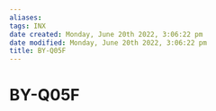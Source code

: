 ```yaml
---
aliases: 
tags: INX
date created: Monday, June 20th 2022, 3:06:22 pm
date modified: Monday, June 20th 2022, 3:06:22 pm
title: BY-Q05F
---
```


# BY-Q05F